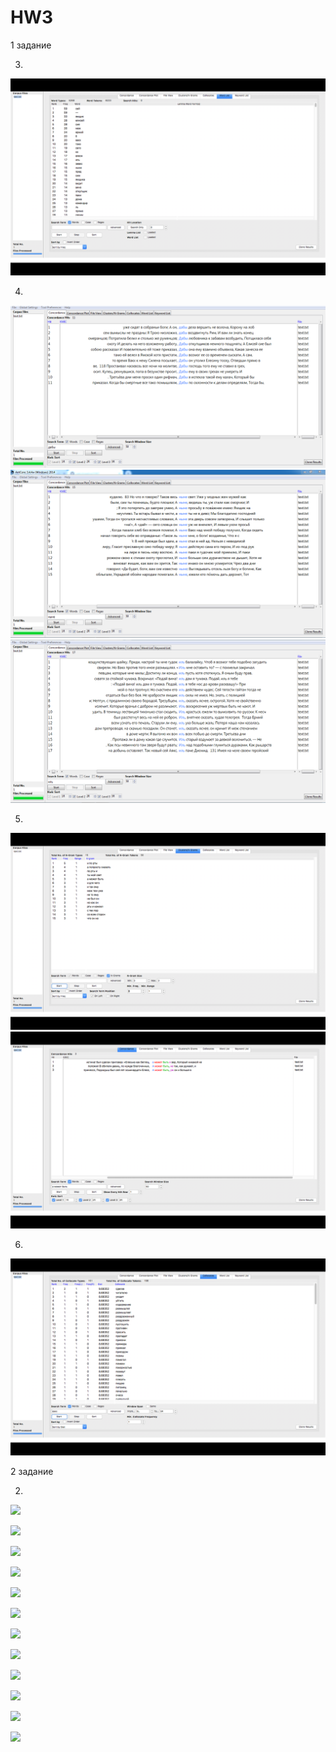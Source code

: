 # HW3

1 задание

3)
![](3.png)

4)
![](4.1.png)
![](4.2.png)
![](4.3.png)

5)
![](5.1.png)
![](5.2.png)

6)
![](6.png)

2 задание

2)
![](сея1.png)

![](сея2.png)

![](эта1.png)

![](эта2.png)

![](инако1.png)

![](инако2.png)

![](иначе1.png)

![](иначе2.png)

![](оттоль1.png)

![](оттоль2.png)

![](оттуда1.png)

![](оттуда2.png)
